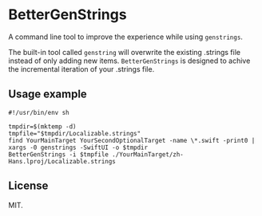 # BetterGenStrings

A command line tool to improve the experience while using `genstrings`.

The built-in tool called `genstring` will overwrite the existing .strings file instead of only adding new items. `BetterGenStrings` is designed to achive the incremental iteration of your .strings file.

## Usage example

```shell
#!/usr/bin/env sh

tmpdir=$(mktemp -d)
tmpfile="$tmpdir/Localizable.strings"
find YourMainTarget YourSecondOptionalTarget -name \*.swift -print0 | xargs -0 genstrings -SwiftUI -o $tmpdir
BetterGenStrings -i $tmpfile ./YourMainTarget/zh-Hans.lproj/Localizable.strings
```

## License 

MIT.
